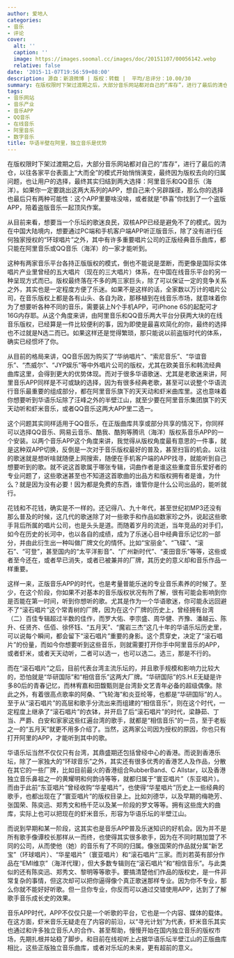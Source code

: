 ```yaml
---
author: 爱地人
categories:
- 音乐
- 评论
cover:
  alt: ''
  caption: ''
  image: https://images.soomal.cc/images/doc/20151107/00056142.webp
  relative: false
date: '2015-11-07T19:56:59+08:00'
description: 源自：新浪微博 | 版权：转载 |  平均/总评分：10.00/30
summary: 在版权限时下架过渡期之后，大部分音乐网站都对自己的“库存”，进行了最后的清仓，以往各家平台表面上“大而全”的模式开始悄悄演变，最终因为版权去向的归属问题，也让用户的选择，最终其实归结到两大选择……
tags:
- 音乐网站
- 音乐产业
- 音乐APP
- QQ音乐
- 在线音乐
- 阿里音乐
- 数字音乐
title: 华语半壁在阿里，独立音乐是优势
---
```


在版权限时下架过渡期之后，大部分音乐网站都对自己的“库存”，进行了最后的清仓，以往各家平台表面上“大而全”的模式开始悄悄演变，最终因为版权去向的归属问题，也让用户的选择，最终其实归结到两大选择：阿里音乐和QQ音乐（海洋）。如果你一定要跳出这两大系列的APP，想自己来个另辟蹊径，那么你的选择也最后只有两种可能性：这个APP里要啥没啥，或者就是“恭喜”你找到了一个盗版APP，陪着盗版音乐一起顶风作案。

从目前来看，想要当一个乐坛的歌迷良民，双核APP已经是避免不了的模式。因为在中国大陆境内，想要通过PC端和手机客户端APP听正版音乐，除了没有进行任何独家授权的“环球唱片”之外，其中有许多重要唱片公司的正版经典音乐曲库，都只能在阿里音乐或QQ音乐（海洋）的一家才能听到。

这种有两家音乐平台各持正版版权的模式，倒也不能说是垄断，而更像是国际实体唱片产业里曾经的五大唱片（现在的三大唱片）体系，在中国在线音乐平台的另一种呈现方式而已。版权最终落在不多的两三家巨头，除了可以保证一定的竞争关系之外，其实也是一定程度方便了乐迷。如果不是这样的话，全家数以万计的唱片公司，在音乐版权上都是各有山头、各自为政，那移植到在线音乐市场，就意味着你为了想要听各种不同的音乐，需要装上N个手机APP，可iPhone 6S的起配可才16G内存耶。从这个角度来讲，由阿里音乐和QQ音乐两大平台分获两大块的在线音乐版权，已经算是一件比较便利的事，因为即使是最喜欢简化的你，最终的选择也不过就是N选二而已。如果这样还是觉得繁琐，那只能说以前盗版时代的体系，确实已经惯坏了你。

从目前的格局来讲，QQ音乐因为购买了“华纳唱片”、“索尼音乐”、“华谊音乐”、“杰威尔”、“JYP娱乐”等中外唱片公司的版权，尤其在欧美音乐和韩流经典曲库这里，会得到更大的优势体现。而对于很多华语歌迷、尤其是老歌迷来讲，阿里音乐APP同样是不可或缺的选择，因为有很多经典老歌，甚至可以说整个华语流行音乐最重要的组成部分，都在阿里音乐旗下的天天动和虾米曲库里。这也意味着你想要听到华语乐坛除了汪峰之外的半壁江山，就至少要在阿里音乐集团旗下的天天动听和虾米音乐，或者QQ音乐这两大APP里二选一。

这个问题其实同样适用于QQ音乐，在正版曲库共享或部分共享的情况下，你同样可以选择QQ音乐、网易云音乐、酷我、酷狗等腾讯（海洋）版权系音乐APP的一个安装。以两个音乐APP这个角度来讲，我觉得从版权角度最有意思的一件事，就是这种双APP切换，反倒是一次对于音乐版权最好的普及，甚至扫盲的机会。以往的歌迷就是想听啥就随便上网搜索，随便在手机客户端的APP找寻，就能听到自己想要听到的歌。就不说这首歌属于哪张专辑，词曲作者是谁这些重度音乐爱好者的专业问题了，这些歌迷甚至也不知道这首歌曲的出品方和版权拥有者是谁，为什么？就是因为没有必要！因为都是免费的东西，谁管你是什么公司出品的，能听就行。

花钱和不花钱，确实是不一样的。还记得八、九十年代，甚至世纪初MP3还没有那么普及的时候，这几代的歌迷除了对一些歌手和作品如数家珍之外，说起这些歌手背后所属的唱片公司，也是头头是道。而随着岁月的流逝，当年竞品的对手们，如今在历史的长河中，也以各自的成绩，成为了乐迷心目中经典音乐记忆的一部分，并由此衍生出一种叫做厂牌文化的情怀。比如“宝丽金”、“飞碟”、“滚石”、“可登”，甚至国内的“太平洋影音”、“广州新时代”、“麦田音乐”等等，这些或者至今还在，或者早已消失，或者已被兼并的厂牌，其历史的意义却和音乐作品一样重要。

这样一来，正版音乐APP的时代，也是考量普能乐迷的专业音乐素养的时候了。至少，在这个阶段，你如果不对基本的音乐版权状况有所了解，很有可能会影响到你是否能在第一时间，听到你想听的歌。尤其是作为一个华语歌迷，你可能永远回避不了“滚石唱片”这个常青树的厂牌，因为在这个厂牌的历史上，曾经拥有台湾（二）百佳专辑超过半数的佳作，而罗大佑、李宗盛、周华健、齐豫、潘越云、陈升、任贤齐、伍佰、徐怀钰、“五月天”、“魔岩三杰”这几十年的华语乐坛历史里，可以说每个瞬间，都会留下“滚石唱片”重要的身影。这个贯穿史，决定了“滚石唱片”的份量，而如今你想要听到这些音乐，则就需要打开你手中阿里音乐的APP，或者虾米，或者天天动听，二者可以选一，也可以选二。选三，那是不行的。

而在“滚石唱片”之后，目前代表台湾主流乐坛的，并且歌手规模和影响力比较大的，恐怕就是“华研国际”和“相信音乐”这两大厂牌。“华研国际”的S.H.E无疑是许多80后的青春记忆，而林宥嘉和田馥甄则是台湾卦文艺青年必备的超级偶像。除此之外，有着很高点歌率的阿桑、“飞轮海”和炎亚纶等，也都是“华研国际”的人。至于从“滚石唱片”的高层和歌手分流出来而组建的“相信音乐”，则在这个时代，一定程度上继承了“滚石唱片”的衣钵，并开启了后“滚石唱片”的时代，梁静茹、丁当、严爵、白安和家家这些红遍台湾的歌手，就都是“相信音乐”的一员，至于老板之一的“五月天”就更不用多介绍了。当然，这两家公司因为授权的原因，你也只有打开阿里的APP，才能听到其中的歌。

华语乐坛当然不仅仅只有台湾，其鼎盛期还包括曾经中心的香港。而说到香港乐坛，除了一家独大的“环球音乐”之外，其实还有很多优秀的香港艺人及作品，分散在其它的一些厂牌，比如目前最火的香港组合RubberBand、C Allstar，以及香港独立音乐鼻祖之一的黄耀明和何韵诗等等，就都归属于“寰亚唱片”（东亚唱片）。而由于此前“东亚唱片”曾经收购“华星唱片”，也使得“华星唱片”历史上一些经典的歌手，也都出现在了“寰亚唱片”的版权目录上。比如刘德华，以及早期的梅艳芳、张国荣、陈奕迅、郑秀文和杨千茫以及某一阶段的罗文等等。拥有这些庞大的曲库，实际上也可以把现在的虾米音乐，形容为华语乐坛的半壁江山。

而说到早期和某一阶段，这其实也是音乐APP普及乐迷知识的好机会。因为并不是所有歌手像谭校长那样从一而终，也使得其实很多歌手，因为在不同时期加盟了不同的公司，从而使他（她）的音乐有了不同的归属。像张国荣的作品就分属“新艺宝”（环球唱片）、“华星唱片”（寰亚唱片）和“滚石唱片”三家。而刘若英有部分作品在“EMI维京”（海洋代理），但大多数专辑则在“滚石唱片”和“相信音乐”。与此类似的还有陈奕迅、郑秀文、黎明等等歌手。要搞清楚他们作品的版权史，是一件非常复杂的事情，但这次却可以把你逼得像个真正歌迷那样专业。因为你不专业，那么你就不能好好听歌。但一旦你专业，你反而可以通过交错使用APP，达到了了解歌手音乐成长史的效果。

音乐APP时代，APP不仅仅只是一个听歌的平台，它也是一个内容、媒体的载体。在这方面，虾米音乐无疑走在了内容的前沿，以“寻光计划”为代表，虾米音乐其实也通过和许多独立音乐人的合作、甚至帮助，慢慢开始在国内独立音乐的版权市场，先期扎根并站稳了脚步。和目前在线视听上占据华语乐坛半壁江山的正版曲库相比，这些正版独立音乐曲库，或者对乐坛的未来，更有超前的意义。
